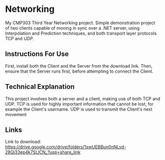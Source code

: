 # Networking
My CMP303 Third Year Networking project. Simple demonstration project of two clients capable of moving in sync over a .NET server, using Interpolation and Prediction techniques, and both transport layer protocols TCP and UDP. 

## Instructions For Use
First, install both the Client and the Server from the download link.
Then, ensure that the Server runs first, before attempting to connect the Client.

## Technical Explanation
This project involves both a server and a client, making use of both TCP and UDP. TCP is used for highly important information that cannot be lost, for example the Client's username. UDP is used to transmit the Client's next movement 

## Links
Link to download: https://drive.google.com/drive/folders/1swUEBBun0nNLvd-28Qj33ep4k7SLlCN_?usp=share_link
